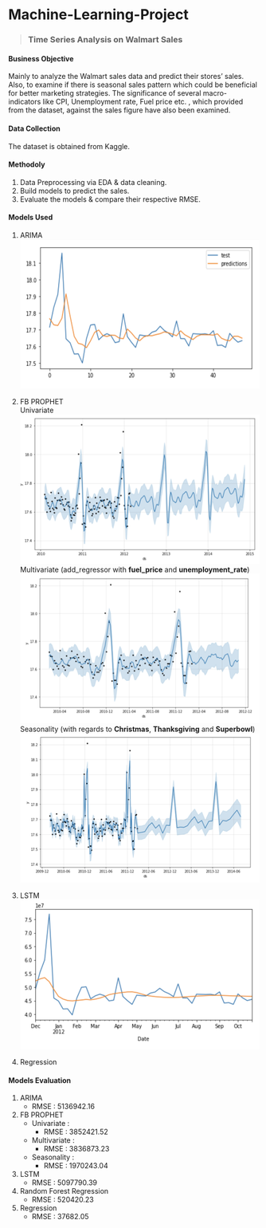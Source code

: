 # Machine-Learning-Project
>### Time Series Analysis on Walmart Sales

#### Business Objective
Mainly to analyze the Walmart sales data and predict their stores’ sales. Also, to examine if there is seasonal sales pattern which could be beneficial for better marketing strategies. The significance of several macro-indicators like CPI, Unemployment rate, Fuel price etc. , which provided from the dataset, against the sales figure have also been examined.


#### Data Collection
The dataset is obtained from Kaggle.


#### Methodoly
1. Data Preprocessing via EDA & data cleaning. <br /> 
2. Build models to predict the sales. <br /> 
3. Evaluate the models & compare their respective RMSE. <br /> 


#### Models Used
1. ARIMA <br /> 
<img src="https://github.com/chloecode86/Machine-Learning-Project/blob/main/graphs/ARIMA.png" width="500" height="300"> <br /> 

2. FB PROPHET<br /> 
Univariate <br />
<img src="https://github.com/chloecode86/Machine-Learning-Project/blob/main/graphs/FB_prophet_1.png" width="500" height="300"> <br /> 
Multivariate (add_regressor with **fuel_price** and **unemployment_rate**) <br />
<img src="https://github.com/chloecode86/Machine-Learning-Project/blob/main/graphs/FB_prophet_2.png" width="500" height="300"> <br /> 
Seasonality (with regards to **Christmas**, **Thanksgiving** and **Superbowl**)<br />
<img src="https://github.com/chloecode86/Machine-Learning-Project/blob/main/graphs/FB_prophet_3.png" width="500" height="300"> <br /> 
3. LSTM <br />
<img src="https://github.com/chloecode86/Machine-Learning-Project/blob/main/graphs/LSTM.png" width="500" height="300"> <br /> 
4. Regression <br />


#### Models Evaluation
1. ARIMA <br />
   - RMSE : 5136942.16 <br />
2. FB PROPHET <br />
   - Univariate :  <br />
      - RMSE : 3852421.52 <br />
   - Multivariate : <br />
      - RMSE : 3836873.23 <br />
   - Seasonality : <br />
      - RMSE : 1970243.04 <br />
3. LSTM <br />
   - RMSE : 5097790.39 <br />
5. Random Forest Regression <br />
   - RMSE : 520420.23 <br />
6. Regression <br />
   - RMSE : 37682.05  <br />
